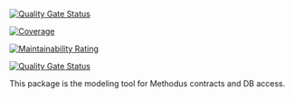 
[![Quality Gate Status](https://sonarcloud.io/api/project_badges/measure?project=nodulusteam_-methodus-data&metric=alert_status)](https://sonarcloud.io/dashboard?id=nodulusteam_-methodus-data)


[![Coverage](https://sonarcloud.io/api/project_badges/measure?project=nodulusteam_-methodus-data&metric=coverage)](https://sonarcloud.io/dashboard?id=nodulusteam_-methodus-data)

[![Maintainability Rating](https://sonarcloud.io/api/project_badges/measure?project=nodulusteam_-methodus-data&metric=sqale_rating)](https://sonarcloud.io/dashboard?id=nodulusteam_-methodus-data)


[![Quality Gate Status](https://sonarcloud.io/api/project_badges/measure?project=nodulusteam_-methodus-data&metric=alert_status)](https://sonarcloud.io/dashboard?id=nodulusteam_-methodus-data)


This package is the modeling tool for Methodus contracts and DB access.